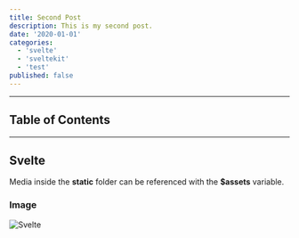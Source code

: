 ```yaml
---
title: Second Post
description: This is my second post.
date: '2020-01-01'
categories:
  - 'svelte'
  - 'sveltekit'
  - 'test'
published: false
---
```


---

## Table of Contents

---

## Svelte

Media inside the **static** folder can be referenced with the **$assets** variable.

### Image
![Svelte](../../favicon.png)

